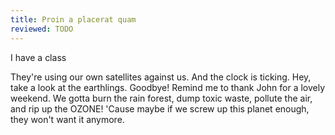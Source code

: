 ```yaml
---
title: Proin a placerat quam
reviewed: TODO
---
```


<p class="this is a test">I have a class</p>

They're using our own satellites against us. And the clock is ticking. Hey, take a look at the earthlings. Goodbye! Remind me to thank John for a lovely weekend. We gotta burn the rain forest, dump toxic waste, pollute the air, and rip up the OZONE! 'Cause maybe if we screw up this planet enough, they won't want it anymore.